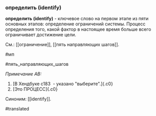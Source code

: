 ### определить (identify)

**определить (identify)** - ключевое слово на первом этапе из пяти основных этапов: определение ограничений системы. Процесс определения того, какой фактор в настоящее время больше всего ограничивает достижение цели.

См.: [[ограничение]], [[пять направляющих шагов]].

#мп

#пять_направляющих_шагов

*Примечание АВ:*

1.  [В Хендбуке с183  - указано "выберите".]{.c0}
2.  [Это ПРОЦЕСС]{.c0}

Синоним: [[identify]].

#translated
